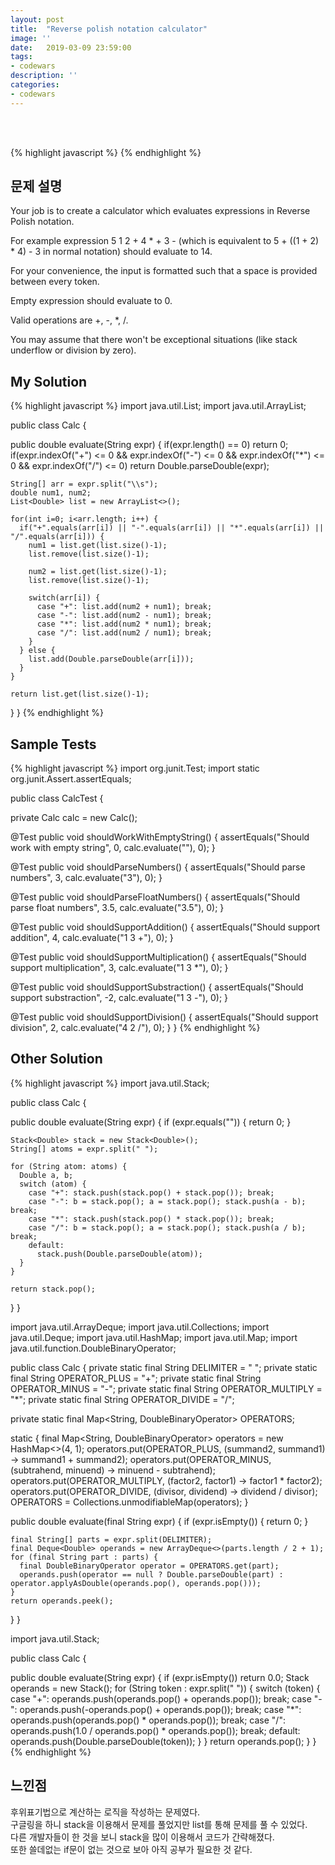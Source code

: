 ```yaml
---
layout: post
title:  "Reverse polish notation calculator"
image: ''
date:   2019-03-09 23:59:00
tags:
- codewars
description: ''
categories:
- codewars
---
```


<br/>
<br/>

{% highlight javascript %}
{% endhighlight %}

## 문제 설명
Your job is to create a calculator which evaluates expressions in Reverse Polish notation.<br/>

For example expression 5 1 2 + 4 * + 3 - (which is equivalent to 5 + ((1 + 2) * 4) - 3 in normal notation) should evaluate to 14.<br/>

For your convenience, the input is formatted such that a space is provided between every token.<br/>

Empty expression should evaluate to 0.<br/>

Valid operations are +, -, *, /.<br/>

You may assume that there won't be exceptional situations (like stack underflow or division by zero).<br/>

## My Solution
{% highlight javascript %}
import java.util.List;
import java.util.ArrayList;

public class Calc {

  public double evaluate(String expr) {
    if(expr.length() == 0) return 0;
    if(expr.indexOf("+") <= 0 &&
       expr.indexOf("-") <= 0 &&
       expr.indexOf("*") <= 0 &&
       expr.indexOf("/") <= 0)
       return Double.parseDouble(expr);
    
    String[] arr = expr.split("\\s");
    double num1, num2;
    List<Double> list = new ArrayList<>();
    
    for(int i=0; i<arr.length; i++) {
      if("+".equals(arr[i]) || "-".equals(arr[i]) || "*".equals(arr[i]) || "/".equals(arr[i])) {
        num1 = list.get(list.size()-1);
        list.remove(list.size()-1);
        
        num2 = list.get(list.size()-1);
        list.remove(list.size()-1);
        
        switch(arr[i]) {
          case "+": list.add(num2 + num1); break;
          case "-": list.add(num2 - num1); break;
          case "*": list.add(num2 * num1); break;
          case "/": list.add(num2 / num1); break;
        }
      } else {
        list.add(Double.parseDouble(arr[i]));
      }
    }
    
    return list.get(list.size()-1);
  }
}
{% endhighlight %}

## Sample Tests
{% highlight javascript %}
import org.junit.Test;
import static org.junit.Assert.assertEquals;

public class CalcTest {

  private Calc calc = new Calc();

  @Test
  public void shouldWorkWithEmptyString() {
      assertEquals("Should work with empty string", 0, calc.evaluate(""), 0);
  }
  
  @Test
  public void shouldParseNumbers() {
      assertEquals("Should parse numbers", 3, calc.evaluate("3"), 0);
  }

  @Test
  public void shouldParseFloatNumbers() {
      assertEquals("Should parse float numbers", 3.5, calc.evaluate("3.5"), 0);
  }

  @Test
  public void shouldSupportAddition() {
      assertEquals("Should support addition", 4, calc.evaluate("1 3 +"), 0);
  }

  @Test
  public void shouldSupportMultiplication() {
      assertEquals("Should support multiplication", 3, calc.evaluate("1 3 *"), 0);
  }

  @Test
  public void shouldSupportSubstraction() {
      assertEquals("Should support substraction", -2, calc.evaluate("1 3 -"), 0);
  }

  @Test
  public void shouldSupportDivision() {
      assertEquals("Should support division", 2, calc.evaluate("4 2 /"), 0);
  }
}
{% endhighlight %}

## Other Solution
{% highlight javascript %}
import java.util.Stack;

public class Calc {

  public double evaluate(String expr) {
    if (expr.equals("")) {
      return 0;
    }
  
    Stack<Double> stack = new Stack<Double>();
    String[] atoms = expr.split(" ");
    
    for (String atom: atoms) {
      Double a, b;
      switch (atom) {
        case "+": stack.push(stack.pop() + stack.pop()); break;
        case "-": b = stack.pop(); a = stack.pop(); stack.push(a - b); break;
        case "*": stack.push(stack.pop() * stack.pop()); break;
        case "/": b = stack.pop(); a = stack.pop(); stack.push(a / b); break;
        default:
          stack.push(Double.parseDouble(atom));
      }
    }
    
    return stack.pop();
  }
}

import java.util.ArrayDeque;
import java.util.Collections;
import java.util.Deque;
import java.util.HashMap;
import java.util.Map;
import java.util.function.DoubleBinaryOperator;

public class Calc {
  private static final String DELIMITER = " ";
  private static final String OPERATOR_PLUS = "+";
  private static final String OPERATOR_MINUS = "-";
  private static final String OPERATOR_MULTIPLY = "*";
  private static final String OPERATOR_DIVIDE = "/";
  
  private static final Map<String, DoubleBinaryOperator> OPERATORS;
  
  static {
    final Map<String, DoubleBinaryOperator> operators = new HashMap<>(4, 1);
    operators.put(OPERATOR_PLUS, (summand2, summand1) -> summand1 + summand2);
    operators.put(OPERATOR_MINUS, (subtrahend, minuend) -> minuend - subtrahend);
    operators.put(OPERATOR_MULTIPLY, (factor2, factor1) -> factor1 * factor2);
    operators.put(OPERATOR_DIVIDE, (divisor, dividend) -> dividend / divisor);
    OPERATORS = Collections.unmodifiableMap(operators);
  }

  public double evaluate(final String expr) {
    if (expr.isEmpty()) {
      return 0;
    }
    
    final String[] parts = expr.split(DELIMITER);
    final Deque<Double> operands = new ArrayDeque<>(parts.length / 2 + 1);
    for (final String part : parts) {
      final DoubleBinaryOperator operator = OPERATORS.get(part);
      operands.push(operator == null ? Double.parseDouble(part) : operator.applyAsDouble(operands.pop(), operands.pop()));
    }
    return operands.peek();
  }
}

import java.util.Stack;

public class Calc {

  public double evaluate(String expr) {
    if (expr.isEmpty())
        return 0.0;
    Stack<Double> operands = new Stack<Double>();
    for (String token : expr.split(" ")) {
        switch (token) {
            case "+":
                operands.push(operands.pop() + operands.pop());
                break;
            case "-":
                operands.push(-operands.pop() + operands.pop());
                break;
            case "*":
                operands.push(operands.pop() * operands.pop());
                break;
            case "/":
                operands.push(1.0 / operands.pop() * operands.pop());
                break;
            default:
                operands.push(Double.parseDouble(token));
        }
    }
    return operands.pop();
  }
}
{% endhighlight %}

## 느낀점
후위표기법으로 계산하는 로직을 작성하는 문제였다.<br/>
구글링을 하니 stack을 이용해서 문제를 풀었지만 list를 통해 문제를 풀 수 있었다.<br/>
다른 개발자들이 한 것을 보니 stack을 많이 이용해서 코드가 간략해졌다.<br/>
또한 쓸데없는 if문이 없는 것으로 보아 아직 공부가 필요한 것 같다.